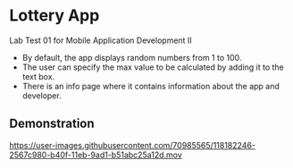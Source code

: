 # Lottery App
Lab Test 01 for Mobile Application Development II

* By default, the app displays random numbers from 1 to 100.
* The user can specify the max value to be calculated by adding it to the text box.
* There is an info page where it contains information about the app and developer.

## Demonstration

https://user-images.githubusercontent.com/70985565/118182246-2567c980-b40f-11eb-9ad1-b51abc25a12d.mov
